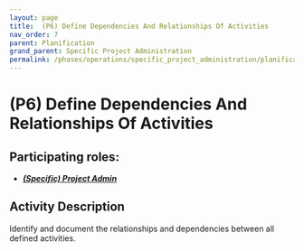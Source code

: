 ```yaml
---
layout: page
title:  (P6) Define Dependencies And Relationships Of Activities
nav_order: 7
parent: Planification
grand_parent: Specific Project Administration
permalink: /phases/operations/specific_project_administration/planification/p6/
---
```


# (P6) Define Dependencies And Relationships Of Activities

## Participating roles:
* <a href="/roles/">_**(Specific) Project Admin**_</a>

## Activity Description
Identify and document the relationships and dependencies between all defined activities.